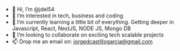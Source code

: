 - 👋 Hi, I’m @jdel54
- 👀 I’m interested in tech, business and coding
- 🌱 I’m currently learning a little bit of everything. Getting deeper in Javascript, React, NextJS, NODE JS, Mongo DB
- 💞️ I’m looking to collaborate on exciting tech scalable projects
- 📫 Drop me an email on: jorgedcastillogarcia@gmail.com

<!---
jdel54/jdel54 is a ✨ special ✨ repository because its `README.md` (this file) appears on your GitHub profile.
You can click the Preview link to take a look at your changes.
--->
